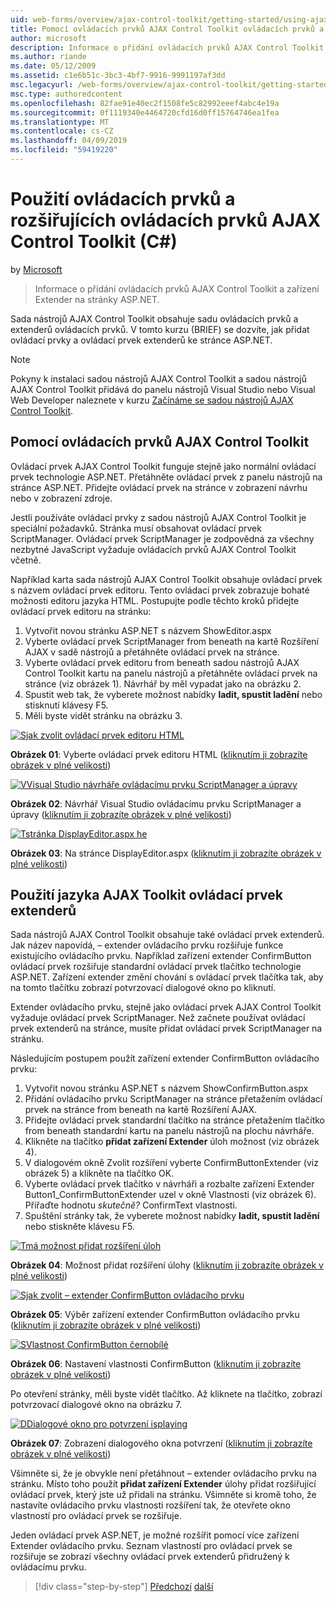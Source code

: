 ```yaml
---
uid: web-forms/overview/ajax-control-toolkit/getting-started/using-ajax-control-toolkit-controls-and-control-extenders-cs
title: Pomocí ovládacích prvků AJAX Control Toolkit ovládacích prvků a extenderů (C#) | Dokumentace Microsoftu
author: microsoft
description: Informace o přidání ovládacích prvků AJAX Control Toolkit a zařízení Extender na stránky ASP.NET.
ms.author: riande
ms.date: 05/12/2009
ms.assetid: c1e6b51c-3bc3-4bf7-9916-9991197af3dd
msc.legacyurl: /web-forms/overview/ajax-control-toolkit/getting-started/using-ajax-control-toolkit-controls-and-control-extenders-cs
msc.type: authoredcontent
ms.openlocfilehash: 82fae91e40ec2f1508fe5c82992eeef4abc4e19a
ms.sourcegitcommit: 0f1119340e4464720cfd16d0ff15764746ea1fea
ms.translationtype: MT
ms.contentlocale: cs-CZ
ms.lasthandoff: 04/09/2019
ms.locfileid: "59419220"
---
```

# <a name="using-ajax-control-toolkit-controls-and-control-extenders-c"></a>Použití ovládacích prvků a rozšiřujících ovládacích prvků AJAX Control Toolkit (C#)

by [Microsoft](https://github.com/microsoft)

> Informace o přidání ovládacích prvků AJAX Control Toolkit a zařízení Extender na stránky ASP.NET.


Sada nástrojů AJAX Control Toolkit obsahuje sadu ovládacích prvků a extenderů ovládacích prvků. V tomto kurzu (BRIEF) se dozvíte, jak přidat ovládací prvky a ovládací prvek extenderů ke stránce ASP.NET.

> [!NOTE] 
> 
> Pokyny k instalaci sadou nástrojů AJAX Control Toolkit a sadou nástrojů AJAX Control Toolkit přidává do panelu nástrojů Visual Studio nebo Visual Web Developer naleznete v kurzu [Začínáme se sadou nástrojů AJAX Control Toolkit](get-started-with-the-ajax-control-toolkit-cs.md).


## <a name="using-ajax-control-toolkit-controls"></a>Pomocí ovládacích prvků AJAX Control Toolkit

Ovládací prvek AJAX Control Toolkit funguje stejně jako normální ovládací prvek technologie ASP.NET. Přetáhněte ovládací prvek z panelu nástrojů na stránce ASP.NET. Přidejte ovládací prvek na stránce v zobrazení návrhu nebo v zobrazení zdroje.

Jestli používáte ovládací prvky z sadou nástrojů AJAX Control Toolkit je speciální požadavků. Stránka musí obsahovat ovládací prvek ScriptManager. Ovládací prvek ScriptManager je zodpovědná za všechny nezbytné JavaScript vyžaduje ovládacích prvků AJAX Control Toolkit včetně.

Například karta sada nástrojů AJAX Control Toolkit obsahuje ovládací prvek s názvem ovládací prvek editoru. Tento ovládací prvek zobrazuje bohaté možnosti editoru jazyka HTML. Postupujte podle těchto kroků přidejte ovládací prvek editoru na stránku:

1. Vytvořit novou stránku ASP.NET s názvem ShowEditor.aspx
2. Vyberte ovládací prvek ScriptManager from beneath na kartě Rozšíření AJAX v sadě nástrojů a přetáhněte ovládací prvek na stránce.
3. Vyberte ovládací prvek editoru from beneath sadou nástrojů AJAX Control Toolkit kartu na panelu nástrojů a přetáhněte ovládací prvek na stránce (viz obrázek 1). Návrhář by měl vypadat jako na obrázku 2.
4. Spustit web tak, že vyberete možnost nabídky **ladit, spustit ladění** nebo stisknutí klávesy F5.
5. Měli byste vidět stránku na obrázku 3.


[![Sjak zvolit ovládací prvek editoru HTML](using-ajax-control-toolkit-controls-and-control-extenders-cs/_static/image1.jpg)](using-ajax-control-toolkit-controls-and-control-extenders-cs/_static/image1.png)

**Obrázek 01**: Vyberte ovládací prvek editoru HTML ([kliknutím ji zobrazíte obrázek v plné velikosti](using-ajax-control-toolkit-controls-and-control-extenders-cs/_static/image2.png))


[![VVisual Studio návrháře ovládacímu prvku ScriptManager a úpravy](using-ajax-control-toolkit-controls-and-control-extenders-cs/_static/image2.jpg)](using-ajax-control-toolkit-controls-and-control-extenders-cs/_static/image3.png)

**Obrázek 02**: Návrhář Visual Studio ovládacímu prvku ScriptManager a úpravy ([kliknutím ji zobrazíte obrázek v plné velikosti](using-ajax-control-toolkit-controls-and-control-extenders-cs/_static/image4.png))


[![Tstránka DisplayEditor.aspx he](using-ajax-control-toolkit-controls-and-control-extenders-cs/_static/image3.jpg)](using-ajax-control-toolkit-controls-and-control-extenders-cs/_static/image5.png)

**Obrázek 03**: Na stránce DisplayEditor.aspx ([kliknutím ji zobrazíte obrázek v plné velikosti](using-ajax-control-toolkit-controls-and-control-extenders-cs/_static/image6.png))


## <a name="using-ajax-control-toolkit-control-extenders"></a>Použití jazyka AJAX Toolkit ovládací prvek extenderů

Sada nástrojů AJAX Control Toolkit obsahuje také ovládací prvek extenderů. Jak název napovídá, – extender ovládacího prvku rozšiřuje funkce existujícího ovládacího prvku. Například zařízení extender ConfirmButton ovládací prvek rozšiřuje standardní ovládací prvek tlačítko technologie ASP.NET. Zařízení extender změní chování s ovládací prvek tlačítka tak, aby na tomto tlačítku zobrazí potvrzovací dialogové okno po kliknutí.

Extender ovládacího prvku, stejně jako ovládací prvek AJAX Control Toolkit vyžaduje ovládací prvek ScriptManager. Než začnete používat ovládací prvek extenderů na stránce, musíte přidat ovládací prvek ScriptManager na stránku.

Následujícím postupem použít zařízení extender ConfirmButton ovládacího prvku:

1. Vytvořit novou stránku ASP.NET s názvem ShowConfirmButton.aspx
2. Přidání ovládacího prvku ScriptManager na stránce přetažením ovládací prvek na stránce from beneath na kartě Rozšíření AJAX.
3. Přidejte ovládací prvek standardní tlačítko na stránce přetažením tlačítko from beneath standardní kartu na panelu nástrojů na plochu návrháře.
4. Klikněte na tlačítko **přidat zařízení Extender** úloh možnost (viz obrázek 4).
5. V dialogovém okně Zvolit rozšíření vyberte ConfirmButtonExtender (viz obrázek 5) a klikněte na tlačítko OK.
6. Vyberte ovládací prvek tlačítko v návrháři a rozbalte zařízení Extender Button1\_ConfirmButtonExtender uzel v okně Vlastnosti (viz obrázek 6). Přiřaďte hodnotu *skutečně?* ConfirmText vlastnosti.
7. Spuštění stránky tak, že vyberete možnost nabídky **ladit, spustit ladění** nebo stiskněte klávesu F5.


[![Tmá možnost přidat rozšíření úloh](using-ajax-control-toolkit-controls-and-control-extenders-cs/_static/image4.jpg)](using-ajax-control-toolkit-controls-and-control-extenders-cs/_static/image7.png)

**Obrázek 04**: Možnost přidat rozšíření úlohy ([kliknutím ji zobrazíte obrázek v plné velikosti](using-ajax-control-toolkit-controls-and-control-extenders-cs/_static/image8.png))


[![Sjak zvolit – extender ConfirmButton ovládacího prvku](using-ajax-control-toolkit-controls-and-control-extenders-cs/_static/image5.jpg)](using-ajax-control-toolkit-controls-and-control-extenders-cs/_static/image9.png)

**Obrázek 05**: Výběr zařízení extender ConfirmButton ovládacího prvku ([kliknutím ji zobrazíte obrázek v plné velikosti](using-ajax-control-toolkit-controls-and-control-extenders-cs/_static/image10.png))


[![SVlastnost ConfirmButton černobílé](using-ajax-control-toolkit-controls-and-control-extenders-cs/_static/image6.jpg)](using-ajax-control-toolkit-controls-and-control-extenders-cs/_static/image11.png)

**Obrázek 06**: Nastavení vlastnosti ConfirmButton ([kliknutím ji zobrazíte obrázek v plné velikosti](using-ajax-control-toolkit-controls-and-control-extenders-cs/_static/image12.png))


Po otevření stránky, měli byste vidět tlačítko. Až kliknete na tlačítko, zobrazí potvrzovací dialogové okno na obrázku 7.


[![DDialogové okno pro potvrzení isplaying](using-ajax-control-toolkit-controls-and-control-extenders-cs/_static/image7.jpg)](using-ajax-control-toolkit-controls-and-control-extenders-cs/_static/image13.png)

**Obrázek 07**: Zobrazení dialogového okna potvrzení ([kliknutím ji zobrazíte obrázek v plné velikosti](using-ajax-control-toolkit-controls-and-control-extenders-cs/_static/image14.png))


Všimněte si, že je obvykle není přetáhnout – extender ovládacího prvku na stránku. Místo toho použít **přidat zařízení Extender** úlohy přidat rozšiřující ovládací prvek, který jste už přidali na stránku. Všimněte si kromě toho, že nastavíte ovládacího prvku vlastnosti rozšíření tak, že otevřete okno vlastností pro ovládací prvek se rozšiřuje.

Jeden ovládací prvek ASP.NET, je možné rozšířit pomocí více zařízení Extender ovládacího prvku. Seznam vlastností pro ovládací prvek se rozšiřuje se zobrazí všechny ovládací prvek extenderů přidružený k ovládacímu prvku.

> [!div class="step-by-step"]
> [Předchozí](get-started-with-the-ajax-control-toolkit-cs.md)
> [další](creating-a-custom-ajax-control-toolkit-control-extender-cs.md)
